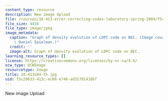 ```yaml
---
content_type: resource
description: New image Upload
file: /courses/18-413-error-correcting-codes-laboratory-spring-2004/f5c20633413cec08e746ad31701418bf_18-413s04-th.jpg
file_size: 4416
file_type: image/jpeg
image_metadata:
  caption: "Graph of density evolution of LDPC code on BEC. (Image courtesy of\_Prof.\
    \ Daniel Spielman.)"
  credit: ''
  image-alt: Graph of density evolution of LDPC code on BEC.
learning_resource_types: []
license: https://creativecommons.org/licenses/by-nc-sa/4.0/
ocw_type: OCWImage
resourcetype: Image
title: 18-413s04-th.jpg
uid: f5c20633-413c-ec08-e746-ad31701418bf
---
```

New image Upload